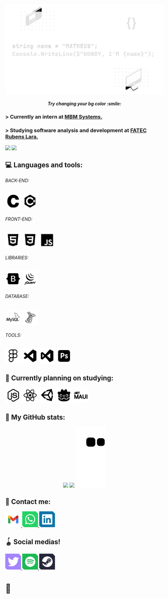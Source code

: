 
<div align="center">
    <img src="https://github.com/matheusfladislau/MatheusFLadislau/blob/main/images/banner/Banner.png">
    <h5>Try changing your bg color :smile:</h5>
</div>
<h3 align="left"> > Currently an intern at <a href="http://www.mbmsystems.com.br">MBM Systems.</a></h3> 
<h3 align="left"> > Studying software analysis and development at <a href="https://fatecrl.edu.br">FATEC Rubens Lara.</a></h3>

<div>
    <img src="https://img.shields.io/github/watchers/matheusfladislau/MatheusFLadislau?color=black&logo=github&style=for-the-badge" />
    <img src="https://img.shields.io/github/followers/matheusfladislau?color=white&logo=github&style=for-the-badge"/>
</div>

## :computer: Languages and tools:
###### BACK-END:
<div>
    <img style="height: 50px;" src="https://github.com/matheusfladislau/MatheusFLadislau/blob/main/images/icons/C.png" />  
    <img style="height: 50px;" src="https://github.com/matheusfladislau/MatheusFLadislau/blob/main/images/icons/C%23.png" />
</div>

###### FRONT-END:
<div>
    <img style="height: 50px;" src="https://github.com/matheusfladislau/MatheusFLadislau/blob/main/images/icons/HTML5.png" />  
    <img style="height: 50px;" src="https://github.com/matheusfladislau/MatheusFLadislau/blob/main/images/icons/CSS3.png" />
    <img style="height: 50px;" src="https://github.com/matheusfladislau/MatheusFLadislau/blob/main/images/icons/JS.png" />
</div>

###### LIBRARIES:
<div>
    <img style="height: 50px;" src="https://github.com/matheusfladislau/MatheusFLadislau/blob/main/images/icons/BOOTSTRAP.png" />  
    <img style="height: 50px;" src="https://github.com/matheusfladislau/MatheusFLadislau/blob/main/images/icons/JQUERY.png" />  
</div>

###### DATABASE:
<div>
    <img style="height: 50px;" src="https://github.com/matheusfladislau/MatheusFLadislau/blob/main/images/icons/SQL.png" />  
    <img style="height: 50px;" src="https://github.com/matheusfladislau/MatheusFLadislau/blob/main/images/icons/SQL_SERVER.png" />  
</div>

###### TOOLS:
<div>
    <img style="height: 50px;" src="https://github.com/matheusfladislau/MatheusFLadislau/blob/main/images/icons/FIGMA.png" />  
    <img style="height: 50px;" src="https://github.com/matheusfladislau/MatheusFLadislau/blob/main/images/icons/VS_CODE.png" />  
    <img style="height: 50px;" src="https://github.com/matheusfladislau/MatheusFLadislau/blob/main/images/icons/VS_STUDIO.png" />  
    <img style="height: 50px;" src="https://github.com/matheusfladislau/MatheusFLadislau/blob/main/images/icons/PS.png" />  
</div>

## :notebook_with_decorative_cover: Currently planning on studying:
<div>
    <img style="height: 50px;" src="https://github.com/matheusfladislau/MatheusFLadislau/blob/main/images/icons/NODEJS.png" />
    <img style="height: 50px;" src="https://github.com/matheusfladislau/MatheusFLadislau/blob/main/images/icons/REACT.png"</div>
    <img style="height: 50px;" src="https://github.com/matheusfladislau/MatheusFLadislau/blob/main/images/icons/UNITY.png"</div>
    <img style="height: 50px;" src="https://github.com/matheusfladislau/MatheusFLadislau/blob/main/images/icons/GODOT.png"</div>
    <img style="height: 50px;" src="https://github.com/matheusfladislau/MatheusFLadislau/blob/main/images/icons/MAUI.png"</div>
</div>


## :mag_right: My GitHub stats:
<div align="center">
    <img src="https://github-readme-stats.vercel.app/api?username=matheusfladislau&show_icons=true&theme=radical" />
    <img src="https://github-readme-stats.vercel.app/api/top-langs/?username=matheusfladislau&theme=radical&hide_progress=true" />
    <img src="https://github.com/MatheusFLadislau/Snake/blob/output/github-contribution-grid-snake.svg">
</div>

## :pencil: Contact me:
<div>
  <a href="mailto:matheus.ladislaudesenv@gmail.com">
    <img style="height: 50px;" src="https://github.com/matheusfladislau/MatheusFLadislau/blob/main/images/icons/GMAIL.png" />
  </a>
  
  <a href="https://api.whatsapp.com/send/?phone=13988283989&text&type=phone_number&app_absent=0">
    <img style="height: 50px;" src="https://github.com/matheusfladislau/MatheusFLadislau/blob/main/images/icons/WPP.png" />
  </a>
    
  <a href="https://www.linkedin.com/in/matheus-ferreira-ladislau-a9351a233/">
    <img style="height: 50px;" src="https://github.com/matheusfladislau/MatheusFLadislau/blob/main/images/icons/LINKEDIN.png" />
  </a>
</div>

## :yo_yo: Social medias!
<div>
  <a href="https://twitter.com/mathusLADISLAU">
      <img style="height: 50px;" src="https://github.com/matheusfladislau/MatheusFLadislau/blob/main/images/icons/TWITTER.png" />
  </a>
  
  <a href="https://open.spotify.com/user/srg0icm3qauaurtdoq426g89d?si=139aeee947ac4acf">
    <img style="height: 50px;" src="https://github.com/matheusfladislau/MatheusFLadislau/blob/main/images/icons/SPOTIFY.png" />
  </a>
  
  <a href="https://steamcommunity.com/id/mathus01/">
    <img style="height: 50px;" src="https://github.com/matheusfladislau/MatheusFLadislau/blob/main/images/icons/STEAM.png" />
  </a>
</div>

# :checkered_flag:
